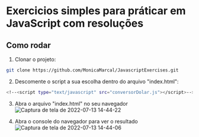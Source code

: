 # Exercicios simples para práticar em JavaScript com resoluções

## Como rodar
1. Clonar o projeto: 
```bash
git clone https://github.com/MonicaMarcal/JavascriptExercises.git
```
2. Descomente o script a sua escolha dentro do arquivo "index.html": 
```bash
<!--<script type="text/javascript" src="conversorDolar.js"></script>-->

```
3. Abra o arquivo "index.html" no seu navegador
![Captura de tela de 2022-07-13 14-44-22](https://user-images.githubusercontent.com/63027699/178799234-598b7497-7eba-438b-ac88-c61169fb7d2c.png)

4. Abra o console do navegador para ver o resultado
![Captura de tela de 2022-07-13 14-44-06](https://user-images.githubusercontent.com/63027699/178799299-f8a68333-5130-4bc5-aa41-402a2ee2eb2f.png)
